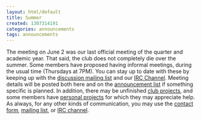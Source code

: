 ```yaml
---
layout: html/default
title: Summer
created: 1307314191
categories: announcements
tags: announcements
---
```

The meeting on June 2 was our last official meeting of the quarter and academic year. That said, the club does not completely die over the summer. Some members have proposed having informal meetings, during the usual time (Thursdays at 7PM). You can stay up to date with these by keeping up with the [discussion mailing list](http://mail.cse.ohio-state.edu/mailman/listinfo/opensource) and our [IRC Channel](/irc). Meeting details will be posted both here and on the [announcement list](http://mail.cse.ohio-state.edu/mailman/listinfo/opensource-announce) if something specific is planned. In addition, there may be unfinished [club projects](/projects), and some members have [personal projects](/git) for which they may appreciate help. As always, for any other kinds of communication, you may use the [contact form](https://opensource.cse.ohio-state.edu/contact), [mailing list](/mailinglist), or [IRC channel](/irc).
